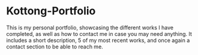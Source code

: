 # Kottong-Portfolio

This is my personal portfolio, showcasing the different works I have completed, as well as how to contact me in case you may need anything. It includes a short description, 5 of my most recent works, and once again a contact section to be able to reach me.
